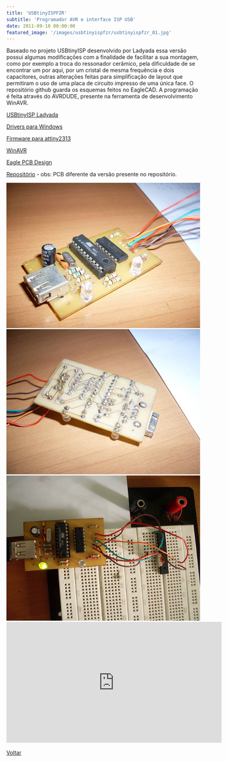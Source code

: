 ```yaml
---
title: 'USBtinyISPFZR'
subtitle: 'Programador AVR e interface ISP USB'
date: 2011-09-10 00:00:00
featured_image: '/images/usbtinyispfzr/usbtinyispfzr_01.jpg'
---
```


Baseado no projeto USBtinyISP desenvolvido por Ladyada essa versão possui algumas modificações com a finalidade de facilitar a sua montagem, como por exemplo a troca do ressonador cerâmico, pela dificuldade de se encontrar um por aqui, por um cristal de mesma frequência e dois capacitores, outras alterações feitas para simplificação de layout que permitiram o uso de uma placa de circuito impresso de uma única face. O repositório github guarda os esquemas feitos no EagleCAD. A programação é feita através do AVRDUDE, presente na ferramenta de desenvolvimento WinAVR.

[USBtinyISP Ladyada](http://www.ladyada.net/make/usbtinyisp/index.html)

[Drivers para Windows](http://www.ladyada.net/media/usbtinyisp/usbtinyisp%20w32%20driver%20v1.12.zip)

[Firmware para attiny2313](http://www.ladyada.net/media/usbtinyisp/usbtiny%20v2.0%20firm.zip)

[WinAVR](http://sourceforge.net/projects/winavr/files/)

[Eagle PCB Design](http://www.cadsoftusa.com/downloads/?language=en)

[Repositório](https://github.com/andrebla/usbtinyispfzr) - obs: PCB diferente da versão presente no repositório.

<div class="gallery" data-columns="3">
	<img src="/images/usbtinyispfzr/usbtinyispfzr_01.jpg">
	<img src="/images/usbtinyispfzr/usbtinyispfzr_02.jpg">
	<img src="/images/usbtinyispfzr/usbtinyispfzr_03.jpg">
</div>

<iframe width="560" height="315" src="https://www.youtube-nocookie.com/embed/_w54NU0lezA?controls=0" frameborder="0" allow="accelerometer; autoplay; clipboard-write; encrypted-media; gyroscope; picture-in-picture" allowfullscreen></iframe>

<a href='/' class="button button--large">Voltar</a>